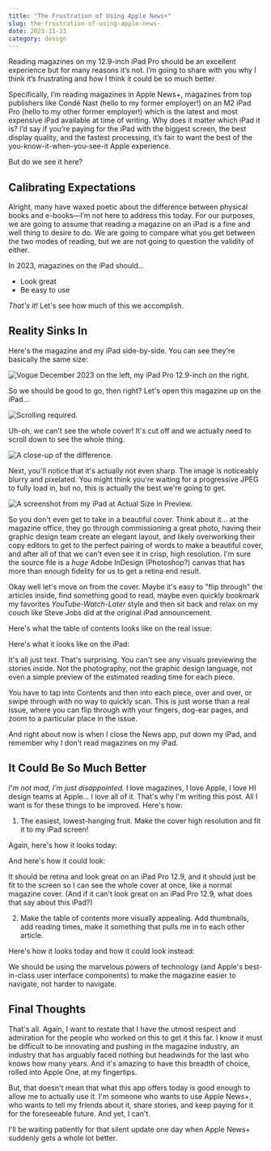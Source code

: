 ```yaml
---
title: "The Frustration of Using Apple News+"
slug: the-frustration-of-using-apple-news-
date: 2023-11-23
category: design
---
```


Reading magazines on my 12.9-inch iPad Pro should be an excellent experience but for many reasons it’s not. I’m going to share with you why I think it’s frustrating and how I think it could be so much better.

Specifically, I’m reading magazines in Apple News+, magazines from top publishers like Condé Nast (hello to my former employer!) on an M2 iPad Pro (hello to my other former employer!) which is the latest and most expensive iPad available at time of writing. Why does it matter which iPad it is? I’d say if you’re paying for the iPad with the biggest screen, the best display quality, and the fastest processing, it’s fair to want the best of the you-know-it-when-you-see-it Apple experience.

But do we see it here?

## Calibrating Expectations

Alright, many have waxed poetic about the difference between physical books and e-books—I’m not here to address this today. For our purposes, we are going to assume that reading a magazine on an iPad is a fine and well thing to desire to do. We are going to compare what you get between the two modes of reading, but we are not going to question the validity of either.

In 2023, magazines on the iPad should...

- Look great
- Be easy to use

*That's it!* Let's see how much of this we accomplish. 

## Reality Sinks In

Here's the magazine and my iPad side-by-side. You can see they're basically the same size:

![Vogue December 2023 on the left, my iPad Pro 12.9-inch on the right.](http://assets.sahandnayebaziz.org/the-frustration-of-apple-news-plus/side-by-side-off-2.jpg)

So we should be good to go, then right?  Let's open this magazine up on the iPad...

![Scrolling required.](http://assets.sahandnayebaziz.org/the-frustration-of-apple-news-plus/side-by-side-on.jpg)

Uh-oh, we can't see the whole cover! It's cut off and we actually need to scroll down to see the whole thing.

![A close-up of the difference.](http://assets.sahandnayebaziz.org/the-frustration-of-apple-news-plus/bottom-cut-off.jpg)

Next, you'll notice that it's actually not even sharp. The image is noticeably blurry and pixelated. You might think you're waiting for a progressive JPEG to fully load in, but no, this is actually the best we're going to get. 

![A screenshot from my iPad at Actual Size in Preview.](https://assets.sahandnayebaziz.org/the-frustration-of-apple-news-plus/Screenshot%202023-11-25%20at%203.05.07%E2%80%AFPM.png)

So you don't even get to take in a beautiful cover. Think about it... at the magazine office, they go through commissioning a great photo, having their graphic design team create an elegant layout, and likely overworking their copy editors to get to the perfect pairing of words to make a beautiful cover, and after all of that we can't even see it in crisp, high resolution. I'm sure the source file is a *huge* Adobe InDesign (Photoshop?) canvas that has more than enough fidelity for us to get a retina end result.

Okay well let's move on from the cover. Maybe it's easy to "flip through" the articles inside, find something good to read, maybe even quickly bookmark my favorites *YouTube-Watch-Later* style and then sit back and relax on my couch like Steve Jobs did at the original iPad announcement.

Here's what the table of contents looks like on the real issue:

<Picture of TOC>

Here's what it looks like on the iPad:

<Picture of TOC on iPad>

It's all just text. That's surprising. You can't see any visuals previewing the stories inside. Not the photography, not the graphic design language, not even a simple preview of the estimated reading time for each piece. 

You have to tap into Contents and then into each piece, over and over, or swipe through with no way to quickly scan. This is just worse than a real issue, where you can flip through with your fingers, dog-ear pages, and zoom to a particular place in the issue.  

And right about now is when I close the News app, put down my iPad, and remember why I don't read magazines on my iPad.

## It Could Be So Much Better

*I'm not mad, I'm just disappointed.* I love magazines, I love Apple, I love HI design teams at Apple... I love all of it. That's why I'm writing this post. All I want is for these things to be improved. Here's how:

1. The easiest, lowest-hanging fruit. Make the cover high resolution and fit it to my iPad screen!

Again, here's how it looks today:

<pic of magazine overflow>

And here's how it could look:

<pic of magazine fit>

It should be retina and look great on an iPad Pro 12.9, and it should just be fit to the screen so I can see the whole cover at once, like a normal magazine cover. (And if it can't look great on an iPad Pro 12.9, what does that say about this iPad?)

2. Make the table of contents more visually appealing. Add thumbnails, add reading times, make it something that pulls me in to each other article.

Here's how it looks today and how it could look instead:

<diptych showing side-by-side>

We should be using the marvelous powers of technology (and Apple's best-in-class user interface components) to make the magazine easier to navigate, not harder to navigate.

## Final Thoughts

That's all. Again, I want to restate that I have the utmost respect and admiration for the people who worked on this to get it this far. I know it must be difficult to be innovating and pushing in the magazine industry, an industry that has arguably faced nothing but headwinds for the last who knows how many years. And it's amazing to have this breadth of choice, rolled into Apple One, at my fingertips.

But, that doesn't mean that what this app offers today is good enough to allow me to actually use it. I'm someone who wants to use Apple News+, who wants to tell my friends about it, share stories, and keep paying for it for the foreseeable future. And yet, I can't.

I'll be waiting patiently for that silent update one day when Apple News+ suddenly gets a whole lot better. 
